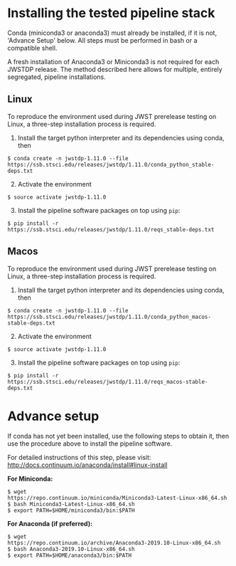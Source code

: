 # Installing the tested pipeline stack

Conda (miniconda3 or anaconda3) must already be installed, if it is not,
'Advance Setup' below.
All steps must be performed in bash or a compatible shell.

A fresh installation of Anaconda3 or Miniconda3 is not required for each JWSTDP
release. The method described here allows for multiple, entirely segregated,
pipeline installations.

## Linux
To reproduce the environment used during JWST prerelease testing on Linux, a 
three-step installation process is required.

1) Install the target python interpreter and its dependencies using conda, then
```
$ conda create -n jwstdp-1.11.0 --file
https://ssb.stsci.edu/releases/jwstdp/1.11.0/conda_python_stable-deps.txt
```

2) Activate the environment
```
$ source activate jwstdp-1.11.0
```

3) Install the pipeline software packages on top using `pip`:
```
$ pip install -r https://ssb.stsci.edu/releases/jwstdp/1.11.0/reqs_stable-deps.txt
```

## Macos
To reproduce the environment used during JWST prerelease testing on Linux, a 
three-step installation process is required.

1) Install the target python interpreter and its dependencies using conda, then
```
$ conda create -n jwstdp-1.11.0 --file
https://ssb.stsci.edu/releases/jwstdp/1.11.0/conda_python_macos-stable-deps.txt
```

2) Activate the environment
```
$ source activate jwstdp-1.11.0
```

3) Install the pipeline software packages on top using `pip`:
```
$ pip install -r https://ssb.stsci.edu/releases/jwstdp/1.11.0/reqs_macos-stable-deps.txt
```

# Advance setup
 
If conda has not yet been installed, use the following steps to obtain
it, then use the procedure above to install the pipeline software.

For detailed instructions of this step, please visit: http://docs.continuum.io/anaconda/install#linux-install

**For Miniconda:**

```
$ wget
https://repo.continuum.io/miniconda/Miniconda3-Latest-Linux-x86_64.sh
$ bash Miniconda3-Latest-Linux-x86_64.sh
$ export PATH=$HOME/miniconda3/bin:$PATH
```

**For Anaconda (if preferred):**

```
$ wget
https://repo.continuum.io/archive/Anaconda3-2019.10-Linux-x86_64.sh
$ bash Anaconda3-2019.10-Linux-x86_64.sh
$ export PATH=$HOME/anaconda3/bin:$PATH
```
